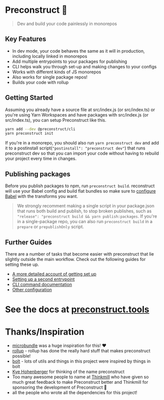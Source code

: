 # Preconstruct 🎁

> Dev and build your code painlessly in monorepos

## Key Features

- In dev mode, your code behaves the same as it will in production, including locally linked in monorepos
- Add multiple entrypoints to your packages for publishing
- CLI helps walk you through set-up and making changes to your configs
- Works with different kinds of JS monorepos
- Also works for single package repos!
- Builds your code with rollup

## Getting Started

Assuming you already have a source file at src/index.js (or src/index.ts) or you're using Yarn Workspaces and have packages with src/index.js (or src/index.ts), you can setup Preconstruct like this.

```bash
yarn add --dev @preconstruct/cli
yarn preconstruct init
```

If you're in a monorepo, you should also run `yarn preconstruct dev` and add it to a postinstall script(`"postinstall": "preconstruct dev"`) that runs preconstruct dev so that you can import your code without having to rebuild your project every time in changes.

## Publishing packages

Before you publish packages to npm, run `preconstruct build`. reconstruct will use your Babel config and build flat bundles so make sure to [configure Babel](/guides/configuring-babel) with the transforms you want.

> We strongly recomment making a single script in your package.json that runs both build and publish, to stop broken publishes, such as `"release": "preconstruct build && yarn publish:packages`. If you're in a single-package repo, you can also run `preconstruct build` in a `prepare` or `prepublishOnly` script.

## Further Guides

There are a number of tasks that become easier with preconstruct that lie slightly outside the main workflow. Check out the following guides for setting these up.

- [A more detailed account of getting set up](https://preconstruct.tools/tutorials)
- [Setting up a second entrypoint](https://preconstruct.tools/guides/adding-a-second-entrypoint)
- [CLI command documentation](https://preconstruct.tools/commands)
- [Other configuration](https://preconstruct.tools/configuration)

# See the docs at [preconstruct.tools](https://preconstruct.tools)

# Thanks/Inspiration

- [microbundle](https://github.com/developit/microbundle) was a huge inspiration for this! ❤️
- [rollup](https://rollupjs.org) - rollup has done the really hard stuff that makes preconstruct possible!
- [bolt](https://github.com/boltpkg/bolt) - lots of utils and things in this project were inspired by things in bolt
- [Kye Hohenberger](https://github.com/tkh44) for thinking of the name preconstruct
- Too many awesome people to name at [Thinkmill](https://thinkmill.com.au) who have given so much great feedback to make Preconstruct better and Thinkmill for sponsoring the development of Preconstruct 💝
- all the people who wrote all the dependencies for this project!
